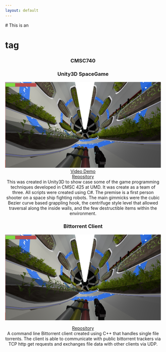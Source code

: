 ```yaml
---
layout: default
---
```



<div align="left">
  # This is an <h1> tag
</div>
<div align="center">
  
  
  <title>Projects</title>
  
  <body>
  <h3 id="740"> CMSC740 </h3>
  
  
  <p>
    <h3 id="425"> Unity3D SpaceGame </h3>
    <img src="images/425/4.jpg" alt="centrifuge">
    <a href="https://www.youtube.com/watch?v=S0BBw31RJLE&t=6s">Video Demo</a> 
    <br/>
    <a href="https://github.com/KyleBeebe/UnitySpaceGame">Repository</a> 
    </br>
    This was created in Unity3D to show case some of the game programming techniques developed in CMSC 425 at UMD. 
    It was create as a team of three. All scripts were created using C#. The premise is a first person shooter on a space ship fighting 
    robots. The main gimmicks were the cubic Bezier curve based grappling hook, the centrifuge style level that allowed traversal along the inside walls, and the few destructible items within the environment. 
  </p>
  
  <h3 id="417"> Bittorrent Client </h3>
  <img src="images/425/4.jpg" alt="centrifuge">
  <p>
    <a href="https://github.com/KyleBeebe/Bittorrent-Client">Repository</a> 
    </br>
    A command line Bittorrent client created using C++ that handles single file torrents. The client is able to communicate with 
    public bittorrent trackers via TCP http get requests and exchanges file data with other clients via UDP. 
  </p>
  
  <body/>
</div>

